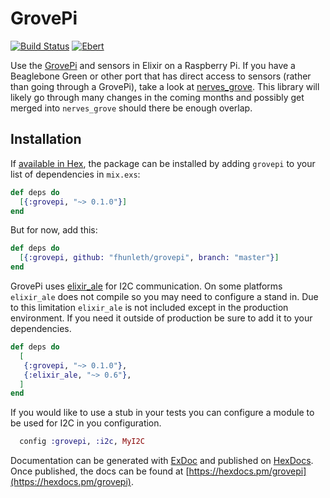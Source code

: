 # GrovePi

[![Build Status](https://travis-ci.org/fhunleth/grovepi.svg?branch=master)](https://travis-ci.org/fhunleth/grovepi)
[![Ebert](https://ebertapp.io/github/fhunleth/grovepi.svg)](https://ebertapp.io/github/fhunleth/grovepi)

Use the [GrovePi](https://www.dexterindustries.com/grovepi/) and sensors in Elixir
on a Raspberry Pi. If you have a Beaglebone Green or other port that has direct
access to sensors (rather than going through a GrovePi), take a look at
[nerves_grove](https://github.com/bendiken/nerves_grove). This library will
likely go through many changes in the coming months and possibly get merged into
`nerves_grove` should there be enough overlap.

## Installation

If [available in Hex](https://hex.pm/docs/publish), the package can be installed
by adding `grovepi` to your list of dependencies in `mix.exs`:

```elixir
def deps do
  [{:grovepi, "~> 0.1.0"}]
end
```

But for now, add this:

```elixir
def deps do
  [{:grovepi, github: "fhunleth/grovepi", branch: "master"}]
end
```

GrovePi uses [elixir_ale](https://hex.pm/packages/elixir_ale) for I2C communication.
On some platforms `elixir_ale` does not compile so you may need to
configure a stand in. Due to this limitation `elixir_ale` is not included
except in the production environment. If you need it outside of
production be sure to add it to your dependencies.

```elixir
def deps do
  [
   {:grovepi, "~> 0.1.0"},
   {:elixir_ale, "~> 0.6"},
  ]
end
```

If you would like to use a stub in your tests you can configure
a module to be used for I2C in you configuration.

```elixir
  config :grovepi, :i2c, MyI2C
```

Documentation can be generated with [ExDoc](https://github.com/elixir-lang/ex_doc)
and published on [HexDocs](https://hexdocs.pm). Once published, the docs can
be found at [https://hexdocs.pm/grovepi](https://hexdocs.pm/grovepi).

